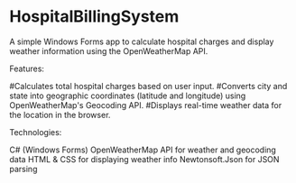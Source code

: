 # HospitalBillingSystem

A simple Windows Forms app to calculate hospital charges and display weather information using the OpenWeatherMap API.

Features:

#Calculates total hospital charges based on user input.
#Converts city and state into geographic coordinates (latitude and longitude) using OpenWeatherMap's Geocoding API.
#Displays real-time weather data for the location in the browser.


Technologies:

C# (Windows Forms)
OpenWeatherMap API for weather and geocoding data
HTML & CSS for displaying weather info
Newtonsoft.Json for JSON parsing